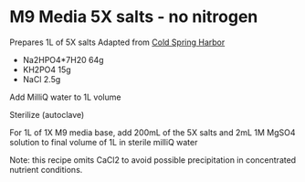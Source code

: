 # M9 Media 5X salts - no nitrogen
Prepares 1L of 5X salts
Adapted from 	[Cold Spring Harbor](http://cshprotocols.cshlp.org/content/2006/1/pdb.rec614)

- 	Na2HPO4*7H20 64g
- KH2PO4 15g
- NaCl 2.5g

Add MilliQ water to 1L volume

Sterilize (autoclave)

For 1L of 1X M9 media base, add 200mL of the 5X salts and 2mL 1M MgSO4 solution to final volume of 1L in sterile milliQ water

Note: this recipe omits CaCl2 to avoid possible precipitation in concentrated nutrient conditions. 
